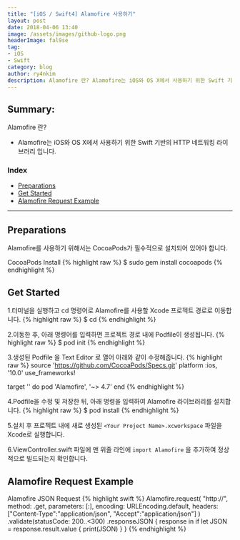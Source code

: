 ```yaml
---
title: "[iOS / Swift4] Alamofire 사용하기"
layout: post
date: 2018-04-06 13:40
image: /assets/images/github-logo.png
headerImage: fal9se
tag:
- iOS
- Swift
category: blog
author: ry4nkim
description: Alamofire 란? Alamofire는 iOS와 OS X에서 사용하기 위한 Swift 기반의 HTTP 네트워킹 라이브러리 입니다.
---
```


## Summary:

Alamofire 란?
- Alamofire는 iOS와 OS X에서 사용하기 위한 Swift 기반의 HTTP 네트워킹 라이브러리 입니다.

### Index
- [Preparations](#preparations)
- [Get Started](#get-started)
- [Alamofire Request Example](#alamofire-request-example)

---
## Preparations

Alamofire를 사용하기 위해서는 CocoaPods가 필수적으로 설치되어 있어야 합니다.

CocoaPods Install
{% highlight raw %}
$ sudo gem install cocoapods
{% endhighlight %}

## Get Started

1.터미널을 실행하고 cd 명령어로 Alamofire를 사용할 Xcode 프로젝트 경로로 이동합니다.
{% highlight raw %}
$ cd <Your Project Path>
{% endhighlight %}

2.이동한 후, 아래 명령어를 입력하면 프로젝트 경로 내에 Podfile이 생성됩니다.
{% highlight raw %}
$ pod init
{% endhighlight %}

3.생성된 Podfile 을 Text Editor 로 열어 아래와 같이 수정해줍니다.
{% highlight raw %}
source 'https://github.com/CocoaPods/Specs.git'
platform :ios, '10.0'
use_frameworks!

target '<Your Target Name>' do
    pod 'Alamofire', '~> 4.7'
end
{% endhighlight %}

4.Podfile을 수정 및 저장한 뒤, 아래 명령을 입력하여 Alamofire 라이브러리를 설치합니다.
{% highlight raw %}
$ pod install
{% endhighlight %}

5.설치 후 프로젝트 내에 새로 생성된 `<Your Project Name>.xcworkspace` 파일을 Xcode로 실행합니다.

6.ViewController.swift 파일에 맨 위줄 라인에 `import Alamofire` 을 추가하여 정상적으로 빌드되는지 확인합니다.

## Alamofire Request Example

Alamofire JSON Request
{% highlight swift %}
Alamofire.request(
            "http://<Your URL>",
            method: .get,
            parameters: [:],
            encoding: URLEncoding.default,
            headers: ["Content-Type":"application/json", "Accept":"application/json"]
            )
            .validate(statusCode: 200..<300)
            .responseJSON {
                response in
                if let JSON = response.result.value {
                    print(JSON)
                }
            }
{% endhighlight %}
